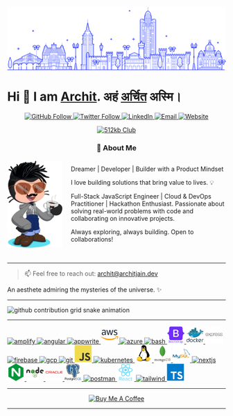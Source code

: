 ![Banner](./bnr.png)
---
# Hi 👋 I am [Archit](https://architjain.dev/). अहं [अर्चित](https://architjain.dev/) अस्मि।
<p align="center">
  <a href="https://github.architjain.dev">
    <img src="https://img.shields.io/github/followers/Archit-Jain-Github?label=Follow&style=social" alt="GitHub Follow">
  </a>
  <a href="https://x.architjain.dev">
    <img src="https://img.shields.io/twitter/follow/thissarchitjain?style=social" alt="Twitter Follow">
  </a>
  <a href="https://linkedin.architjain.dev">
    <img src="https://img.shields.io/badge/LinkedIn--blue?style=social&logo=linkedin" alt="LinkedIn">
  </a>
  <a href="mailto:archit@architjain.dev">
    <img src="https://img.shields.io/badge/Mail-archit@architjain.dev-D14836?style=flat&logo=gmail&logoColor=white" alt="Email">
  </a>
  <a href="https://architjain.dev">
    <img src="https://img.shields.io/badge/Visit-architjain.dev-0A66C2?style=flat&logo=google-chrome&logoColor=white" alt="Website">
  </a>
</p>

<p align="center">
  <a href="https://512kb.club/" target="_blank" >
    <img src="https://res.cloudinary.com/ddttmlcvy/image/upload/v1723821661/512kb_club_ftptxt.png" alt="512kb Club" width="35%">
  </a>
</p>

<h3 align="center">🚀 About Me</h3>

<div style="display: flex; align-items: center; gap: 20px; margin-bottom: 2rem;">
  <img src="octocat.png" alt="Octocat mascot" height="200" />
  <div>
    <p>Dreamer | Developer | Builder with a Product Mindset</p>
    <p>I love building solutions that bring value to lives. 💡</p>
    <p>Full-Stack JavaScript Engineer | Cloud & DevOps Practitioner | Hackathon Enthusiast. Passionate about solving real-world problems with code and collaborating on innovative projects.</p>
    <p>Always exploring, always building. Open to collaborations!</p>
  </div>
</div>

---

> 📫 Feel free to reach out: [archit@architjain.dev](mailto:archit@architjain.dev)



<p align="left">
An aesthete admiring the mysteries of the universe. ✨
</p>

---

<picture align="center">
  <source media="(prefers-color-scheme: dark)" srcset="https://github.com/Archit-Jain-Github/Archit-Jain-Github/blob/output/github-contribution-grid-snake-dark.svg">
  <source media="(prefers-color-scheme: light)" srcset="https://github.com/Archit-Jain-Github/Archit-Jain-Github/blob/output/github-contribution-grid-snake.svg">
  <img alt="github contribution grid snake animation" src="https://github.com/Archit-Jain-Github/Archit-Jain-Github/blob/output/github-contribution-grid-snake.svg">
</picture>

---

<p align="left"> <a href="https://aws.amazon.com/amplify/" target="_blank" rel="noreferrer"> <img src="https://docs.amplify.aws/assets/logo-dark.svg" alt="amplify" width="40" height="40"/> </a> <a href="https://angular.io" target="_blank" rel="noreferrer"> <img src="https://angular.io/assets/images/logos/angular/angular.svg" alt="angular" width="40" height="40"/> </a> <a href="https://appwrite.io" target="_blank" rel="noreferrer"> <img src="https://www.vectorlogo.zone/logos/appwriteio/appwriteio-icon.svg" alt="appwrite" width="40" height="40"/> </a> <a href="https://aws.amazon.com" target="_blank" rel="noreferrer"> <img src="https://raw.githubusercontent.com/devicons/devicon/master/icons/amazonwebservices/amazonwebservices-original-wordmark.svg" alt="aws" width="40" height="40"/> </a> <a href="https://azure.microsoft.com/en-in/" target="_blank" rel="noreferrer"> <img src="https://www.vectorlogo.zone/logos/microsoft_azure/microsoft_azure-icon.svg" alt="azure" width="40" height="40"/> </a> <a href="https://www.gnu.org/software/bash/" target="_blank" rel="noreferrer"> <img src="https://www.vectorlogo.zone/logos/gnu_bash/gnu_bash-icon.svg" alt="bash" width="40" height="40"/> </a> <a href="https://getbootstrap.com" target="_blank" rel="noreferrer"> <img src="https://raw.githubusercontent.com/devicons/devicon/master/icons/bootstrap/bootstrap-plain-wordmark.svg" alt="bootstrap" width="40" height="40"/> </a> <a href="https://www.docker.com/" target="_blank" rel="noreferrer"> <img src="https://raw.githubusercontent.com/devicons/devicon/master/icons/docker/docker-original-wordmark.svg" alt="docker" width="40" height="40"/> </a> <a href="https://expressjs.com" target="_blank" rel="noreferrer"> <img src="https://raw.githubusercontent.com/devicons/devicon/master/icons/express/express-original-wordmark.svg" alt="express" width="40" height="40"/> </a> <a href="https://firebase.google.com/" target="_blank" rel="noreferrer"> <img src="https://www.vectorlogo.zone/logos/firebase/firebase-icon.svg" alt="firebase" width="40" height="40"/> </a> <a href="https://cloud.google.com" target="_blank" rel="noreferrer"> <img src="https://www.vectorlogo.zone/logos/google_cloud/google_cloud-icon.svg" alt="gcp" width="40" height="40"/> </a> <a href="https://git-scm.com/" target="_blank" rel="noreferrer"> <img src="https://www.vectorlogo.zone/logos/git-scm/git-scm-icon.svg" alt="git" width="40" height="40"/> </a> <a href="https://developer.mozilla.org/en-US/docs/Web/JavaScript" target="_blank" rel="noreferrer"> <img src="https://raw.githubusercontent.com/devicons/devicon/master/icons/javascript/javascript-original.svg" alt="javascript" width="40" height="40"/> </a> <a href="https://kubernetes.io" target="_blank" rel="noreferrer"> <img src="https://www.vectorlogo.zone/logos/kubernetes/kubernetes-icon.svg" alt="kubernetes" width="40" height="40"/> </a> <a href="https://www.linux.org/" target="_blank" rel="noreferrer"> <img src="https://raw.githubusercontent.com/devicons/devicon/master/icons/linux/linux-original.svg" alt="linux" width="40" height="40"/> </a> <a href="https://www.mongodb.com/" target="_blank" rel="noreferrer"> <img src="https://raw.githubusercontent.com/devicons/devicon/master/icons/mongodb/mongodb-original-wordmark.svg" alt="mongodb" width="40" height="40"/> </a> <a href="https://www.mysql.com/" target="_blank" rel="noreferrer"> <img src="https://raw.githubusercontent.com/devicons/devicon/master/icons/mysql/mysql-original-wordmark.svg" alt="mysql" width="40" height="40"/> </a> <a href="https://nextjs.org/" target="_blank" rel="noreferrer"> <img src="https://cdn.worldvectorlogo.com/logos/nextjs-2.svg" alt="nextjs" width="40" height="40"/> </a> <a href="https://www.nginx.com" target="_blank" rel="noreferrer"> <img src="https://raw.githubusercontent.com/devicons/devicon/master/icons/nginx/nginx-original.svg" alt="nginx" width="40" height="40"/> </a> <a href="https://nodejs.org" target="_blank" rel="noreferrer"> <img src="https://raw.githubusercontent.com/devicons/devicon/master/icons/nodejs/nodejs-original-wordmark.svg" alt="nodejs" width="40" height="40"/> </a> <a href="https://www.oracle.com/" target="_blank" rel="noreferrer"> <img src="https://raw.githubusercontent.com/devicons/devicon/master/icons/oracle/oracle-original.svg" alt="oracle" width="40" height="40"/> </a> <a href="https://www.postgresql.org" target="_blank" rel="noreferrer"> <img src="https://raw.githubusercontent.com/devicons/devicon/master/icons/postgresql/postgresql-original-wordmark.svg" alt="postgresql" width="40" height="40"/> </a> <a href="https://postman.com" target="_blank" rel="noreferrer"> <img src="https://www.vectorlogo.zone/logos/getpostman/getpostman-icon.svg" alt="postman" width="40" height="40"/> </a> <a href="https://reactjs.org/" target="_blank" rel="noreferrer"> <img src="https://raw.githubusercontent.com/devicons/devicon/master/icons/react/react-original-wordmark.svg" alt="react" width="40" height="40"/> </a> <a href="https://tailwindcss.com/" target="_blank" rel="noreferrer"> <img src="https://www.vectorlogo.zone/logos/tailwindcss/tailwindcss-icon.svg" alt="tailwind" width="40" height="40"/> </a> <a href="https://www.typescriptlang.org/" target="_blank" rel="noreferrer"> <img src="https://raw.githubusercontent.com/devicons/devicon/master/icons/typescript/typescript-original.svg" alt="typescript" width="40" height="40"/> </a> </p>

---


<p align="center"><a href="https://www.buymeacoffee.com/architjain" target="_blank"><img src="https://cdn.buymeacoffee.com/buttons/v2/default-yellow.png" alt="Buy Me A Coffee" style="height: 3rem !important;width: 10rem !important;" ></a></p>

---
